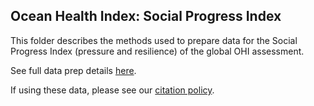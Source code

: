 ## Ocean Health Index: Social Progress Index

This folder describes the methods used to prepare data for the Social Progress Index (pressure and resilience) of the global OHI assessment.

See full data prep details [here](https://OHI-Science.github.io/ohiprep_v2021/globalprep/prs_res_spi/v2021/spi_dataprep.html).

If using these data, please see our [citation policy](http://ohi-science.org/citation-policy/).

